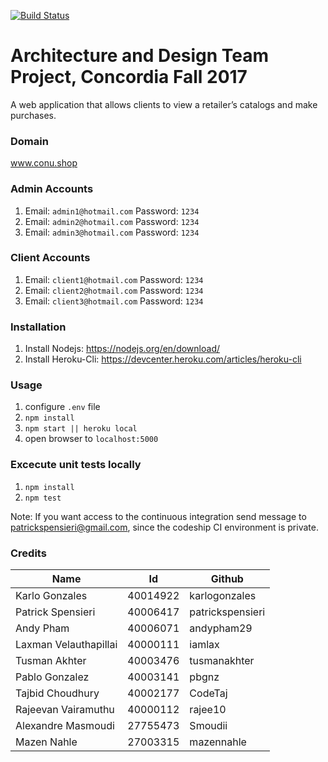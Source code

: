 [![Build Status](https://app.codeship.com/projects/b8ae9790-b293-0135-f1e6-124eec6b3035/status?branch=master)](https://app.codeship.com/projects/258110)

# Architecture and Design Team Project, Concordia Fall 2017

A web application that allows clients to view a retailer’s catalogs and make purchases.

### Domain

www.conu.shop

### Admin Accounts

1. Email: `admin1@hotmail.com` Password: `1234`
2. Email: `admin2@hotmail.com` Password: `1234`
3. Email: `admin3@hotmail.com` Password: `1234`

### Client Accounts

1. Email: `client1@hotmail.com` Password: `1234`
2. Email: `client2@hotmail.com` Password: `1234`
3. Email: `client3@hotmail.com` Password: `1234`

### Installation

1. Install Nodejs: https://nodejs.org/en/download/
2. Install Heroku-Cli: https://devcenter.heroku.com/articles/heroku-cli


### Usage

1. configure `.env` file
2. `npm install`
3. `npm start || heroku local`
4. open browser to `localhost:5000`

### Excecute unit tests locally

1. `npm install`   
2. `npm test`

Note: If you want access to the continuous integration send message to   
patrickspensieri@gmail.com, since the codeship CI environment is private.

### Credits

| Name  | Id  | Github  |
|---|---|---|
| Karlo Gonzales  | 40014922  | karlogonzales  |
|  Patrick Spensieri |  40006417 | patrickspensieri  |
| Andy Pham  |  40006071 | andypham29  |
| Laxman Velauthapillai  |  40000111 | iamlax  |
| Tusman Akhter  | 40003476  | tusmanakhter  |
| Pablo Gonzalez  | 40003141  | pbgnz  |
| Tajbid Choudhury  |  40002177 | CodeTaj  |
| Rajeevan Vairamuthu  |  40000112 | rajee10  |
| Alexandre Masmoudi  | 27755473  | Smoudii  |
| Mazen Nahle  |  27003315 |  mazennahle |
